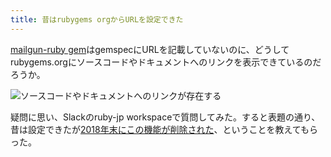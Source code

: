 ```yaml
---
title: 昔はrubygems orgからURLを設定できた
---
```

[mailgun-ruby gem](https://rubygems.org/gems/mailgun-ruby)はgemspecにURLを記載していないのに、どうしてrubygems.orgにソースコードやドキュメントへのリンクを表示できているのだろうか。

![](https://lh6.googleusercontent.com/KwNhZhaGuNOfSsYuJeEilNuVbr0VXZ7OGyqmC90S6lzmgKtjCA_o3FpyWzGKUT476nLMVk-5CxAi9_C4lkphjmK3Cr_5gBFPdVhejtLQv3_BSF1-W_IiknWwS7rnZT3iiZi_4w8zKX4ZbzSIzrN5nihijGzGZyZX9AWgx1VxR2irLed5zZz-HXWv "ソースコードやドキュメントへのリンクが存在する")

疑問に思い、Slackのruby-jp workspaceで質問してみた。すると表題の通り、昔は設定できたが[2018年末にこの機能が削除された](https://github.com/rubygems/rubygems.org/pull/1815)、ということを教えてもらった。
